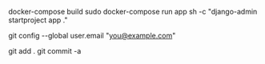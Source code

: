 docker-compose build
sudo docker-compose run app sh -c "django-admin startproject app ."

git config --global user.email "you@example.com"

git add .
git commit -a

